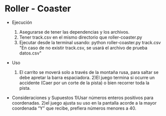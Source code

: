# Roller - Coaster
- Ejecución
    1) Asegurarse de tener las dependencias y los archivos.
    2) Tener track.csv en el mismo directorio que roller-coaster.py
    3) Ejecutar desde la terminal usando: python roller-coaster.py track.csv
        "En caso de no existir track.csv, se usará el archivo de prueba datos.csv"

- Uso
    1) El carrito se moverá solo a través de la montaña rusa, para saltar se debe apretar la barra espaciadora.
    2)El juego termina si ocurre un accidente (Caer por un corte de la pista) o bien recorrer toda la pista.

- Consideraciones y Supuestos
    1)Usar números enteros positivos para coordenadas.
    2)el juego ajusta su uso en la pantalla acorde a la mayor coordenada “Y” que recibe, prefiera números menores a 40.
    

